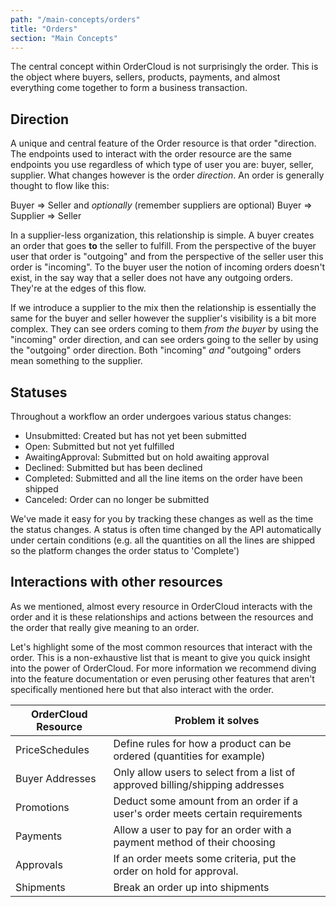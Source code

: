 ```yaml
---
path: "/main-concepts/orders"
title: "Orders"
section: "Main Concepts"
---
```


The central concept within OrderCloud is not surprisingly the order. This is the object where buyers, sellers, products, payments, and almost everything come together to form a business transaction.

## Direction

A unique and central feature of the Order resource is that order "direction. The endpoints used to interact with the order resource are the same endpoints you use regardless of which type of user you are: buyer, seller, supplier. What changes however is the order *direction*. An order is generally thought to flow like this:

Buyer => Seller
and *optionally* (remember suppliers are optional)
Buyer => Supplier => Seller

In a supplier-less organization, this relationship is simple. A buyer creates an order that goes **to** the seller to fulfill. From the perspective of the buyer user that order is "outgoing" and from the perspective of the seller user this order is "incoming". To the buyer user the notion of incoming orders doesn't exist, in the say way that a seller does not have any outgoing orders. They're at the edges of this flow.

If we introduce a supplier to the mix then the relationship is essentially the same for the buyer and seller however the supplier's visibility is a bit more complex. They can see orders coming to them *from the buyer* by using the "incoming" order direction, and can see orders going to the seller by using the "outgoing" order direction. Both "incoming" *and* "outgoing" orders mean something to the supplier.

## Statuses

Throughout a workflow an order undergoes various status changes:

- Unsubmitted: Created but has not yet been submitted
- Open: Submitted but not yet fulfilled
- AwaitingApproval: Submitted but on hold awaiting approval
- Declined: Submitted but has been declined
- Completed: Submitted and all the line items on the order have been shipped
- Canceled: Order can no longer be submitted

We've made it easy for you by tracking these changes as well as the time the status changes.  A status is often time changed by the API automatically under certain conditions (e.g. all the quantities on all the lines are shipped so the platform changes the order status to 'Complete')

## Interactions with other resources

As we mentioned, almost every resource in OrderCloud interacts with the order and it is these relationships and actions between the resources and the order that really give meaning to an order.

Let's highlight some of the most common resources that interact with the order. This is a non-exhaustive list that is meant to give you quick insight into the power of OrderCloud. For more information we recommend diving into the feature documentation or even perusing other features that aren't specifically mentioned here but that also interact with the order.

| OrderCloud Resource  | Problem it solves                                                             |
|----------------------|-------------------------------------------------------------------------------|
| PriceSchedules       | Define rules for how a product can be ordered (quantities for example)        |
| Buyer Addresses      | Only allow users to select from a list of approved billing/shipping addresses |
| Promotions           | Deduct some amount from an order if a user's order meets certain requirements |
| Payments             | Allow a user to pay for an order with a payment method of their choosing      |
| Approvals            | If an order meets some criteria, put the order on hold for approval.          |
| Shipments            | Break an order up into shipments                                              |
